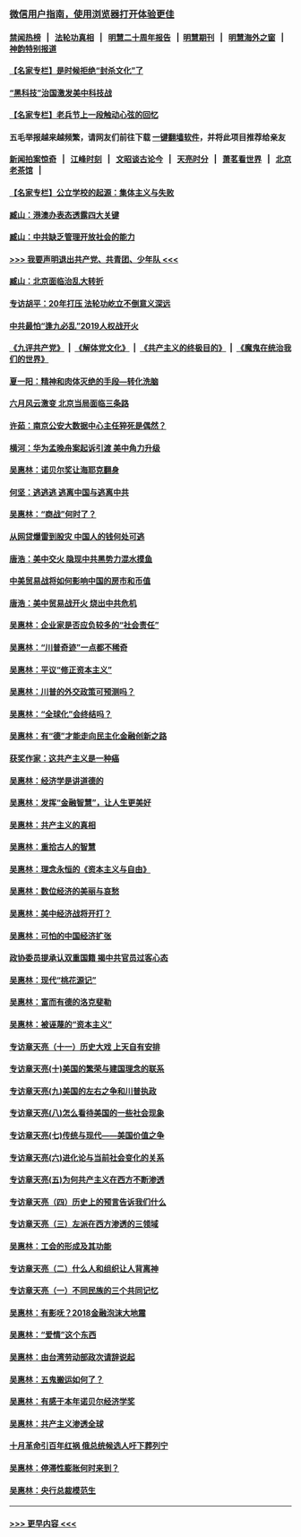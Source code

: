 ### [微信用户指南，使用浏览器打开体验更佳](https://github.com/gfw-breaker/banned-news1/blob/master/indexes/wechat-guide.md?t=0)
#### [禁闻热榜](热点新闻.md?t=0)  &nbsp;&nbsp;|&nbsp;&nbsp; [法轮功真相](https://github.com/gfw-breaker/truth/blob/master/README.md?t=0) &nbsp;&nbsp;|&nbsp;&nbsp; [明慧二十周年报告](https://github.com/gfw-breaker/mh-reports/blob/master/README.md?t=0) &nbsp;&nbsp;|&nbsp;&nbsp;[明慧期刊](https://github.com/gfw-breaker/mh-qikan) &nbsp;&nbsp;|&nbsp;&nbsp; [明慧海外之窗](https://github.com/gfw-breaker/mh-news/blob/master/README.md?t=0) &nbsp;&nbsp;|&nbsp;&nbsp; [神韵特别报道](https://github.com/gfw-breaker/mh-news/blob/master/shenyun.md?t=0)
#### [【名家专栏】是时候拒绝“封杀文化”了](../pages/nsc423/n11814093.md?t=02110002) 
#### [“黑科技”治国激发美中科技战](../pages/nsc423/n11638056.md?t=02110002) 
#### [【名家专栏】老兵节上一段触动心弦的回忆](../pages/nsc423/n11646016.md?t=02110002) 
#### 五毛举报越来越频繁，请网友们前往下载 [一键翻墙软件](https://github.com/gfw-breaker/ssr-accounts)，并将此项目推荐给亲友
#### [新闻拍案惊奇](https://github.com/gfw-breaker/banned-news1/blob/master/pages/link4.md) &nbsp;&nbsp;|&nbsp;&nbsp; [江峰时刻](https://github.com/gfw-breaker/banned-news1/blob/master/pages/link4.md) &nbsp;&nbsp;|&nbsp;&nbsp; [文昭谈古论今](https://github.com/gfw-breaker/banned-news1/blob/master/pages/link4.md) &nbsp;&nbsp;|&nbsp;&nbsp; [天亮时分](https://github.com/gfw-breaker/banned-news1/blob/master/pages/link4.md) &nbsp;&nbsp;|&nbsp;&nbsp; [萧茗看世界](https://github.com/gfw-breaker/banned-news1/blob/master/pages/link4.md) &nbsp;&nbsp;|&nbsp;&nbsp; [北京老茶馆](https://github.com/gfw-breaker/banned-news1/blob/master/pages/link4.md) &nbsp;&nbsp;|&nbsp;&nbsp; 
#### [【名家专栏】公立学校的起源：集体主义与失败](../pages/nsc423/n11601833.md?t=02110002) 
#### [臧山：港澳办表态透露四大关键](../pages/nsc423/n11421628.md?t=02110002) 
#### [臧山：中共缺乏管理开放社会的能力](../pages/nsc423/n11407457.md?t=02110002) 
#### [>>> 我要声明退出共产党、共青团、少年队 <<<](https://github.com/begood0513/goodnews/blob/master/quit/letter.md) 
#### [臧山：北京面临治乱大转折](../pages/nsc423/n11406895.md?t=02110002) 
#### [专访胡平：20年打压 法轮功屹立不倒意义深远](../pages/nsc423/n11398800.md?t=02110002) 
#### [中共最怕“逢九必乱”2019人权战开火](../pages/nsc423/n11385248.md?t=02110002) 
#### [《九评共产党》](https://github.com/begood0513/9ping.md/blob/master/README.md) &nbsp;|&nbsp; [《解体党文化》](../../../../jtdwh.md/blob/master/README.md)  &nbsp;|&nbsp; [《共产主义的终极目的》](../../../../gczydzjmd.md/blob/master/README.md) &nbsp;|&nbsp; [《魔鬼在统治我们的世界》](../../../../mgztzwmdsj.md/blob/master/README.md) 
#### [夏一阳：精神和肉体灭绝的手段—转化洗脑](../pages/nsc423/n11368250.md?t=02110002) 
#### [六月风云激变 北京当局面临三条路](../pages/nsc423/n11313668.md?t=02110002) 
#### [许茹：南京公安大数据中心主任猝死是偶然？](../pages/nsc423/n11064744.md?t=02110002) 
#### [横河：华为孟晚舟案起诉引渡 美中角力升级](../pages/nsc423/n11027230.md?t=02110002) 
#### [吴惠林：诺贝尔奖让海耶克翻身](../pages/nsc423/n10890049.md?t=02110002) 
#### [何坚：逃逃逃 逃离中国与逃离中共](../pages/nsc423/n10592891.md?t=02110002) 
#### [吴惠林：“商战”何时了？](../pages/nsc423/n10573558.md?t=02110002) 
#### [从网贷爆雷到股灾 中国人的钱何处可逃](../pages/nsc423/n10572800.md?t=02110002) 
#### [唐浩：美中交火 隐现中共黑势力混水摸鱼](../pages/nsc423/n10544040.md?t=02110002) 
#### [中美贸易战将如何影响中国的房市和币值](../pages/nsc423/n10543697.md?t=02110002) 
#### [唐浩：美中贸易战开火 烧出中共危机](../pages/nsc423/n10540126.md?t=02110002) 
#### [吴惠林：企业家是否应负较多的“社会责任”](../pages/nsc423/n10535022.md?t=02110002) 
#### [吴惠林：“川普奇迹”一点都不稀奇](../pages/nsc423/n10512808.md?t=02110002) 
#### [吴惠林：平议“修正资本主义”](../pages/nsc423/n10495724.md?t=02110002) 
#### [吴惠林：川普的外交政策可预测吗？](../pages/nsc423/n10462387.md?t=02110002) 
#### [吴惠林：“全球化”会终结吗？](../pages/nsc423/n10452838.md?t=02110002) 
#### [吴惠林：有“德”才能走向民主化金融创新之路](../pages/nsc423/n10432292.md?t=02110002) 
#### [获奖作家：这共产主义是一种癌](../pages/nsc423/n10431541.md?t=02110002) 
#### [吴惠林：经济学是讲道德的](../pages/nsc423/n10398014.md?t=02110002) 
#### [吴惠林：发挥“金融智慧”，让人生更美好](../pages/nsc423/n10375019.md?t=02110002) 
#### [吴惠林：共产主义的真相](../pages/nsc423/n10351394.md?t=02110002) 
#### [吴惠林：重拾古人的智慧](../pages/nsc423/n10337691.md?t=02110002) 
#### [吴惠林：理念永恒的《资本主义与自由》](../pages/nsc423/n10316274.md?t=02110002) 
#### [吴惠林：数位经济的美丽与哀愁](../pages/nsc423/n10292946.md?t=02110002) 
#### [吴惠林：美中经济战将开打？](../pages/nsc423/n10258825.md?t=02110002) 
#### [吴惠林：可怕的中国经济扩张](../pages/nsc423/n10219147.md?t=02110002) 
#### [政协委员提承认双重国籍 揭中共官员过客心态](../pages/nsc423/n10208809.md?t=02110002) 
#### [吴惠林：现代“桃花源记”](../pages/nsc423/n10185234.md?t=02110002) 
#### [吴惠林：富而有德的洛克斐勒](../pages/nsc423/n10142264.md?t=02110002) 
#### [吴惠林：被诬蔑的“资本主义”](../pages/nsc423/n10124816.md?t=02110002) 
#### [专访章天亮（十一）历史大戏 上天自有安排](../pages/nsc423/n10094905.md?t=02110002) 
#### [专访章天亮(十)美国的繁荣与建国理念的联系](../pages/nsc423/n10094899.md?t=02110002) 
#### [专访章天亮(九)美国的左右之争和川普执政](../pages/nsc423/n10094889.md?t=02110002) 
#### [专访章天亮(八)怎么看待美国的一些社会现象](../pages/nsc423/n10094857.md?t=02110002) 
#### [专访章天亮(七)传统与现代——美国价值之争](../pages/nsc423/n10093140.md?t=02110002) 
#### [专访章天亮(六)进化论与当前社会变化的关系](../pages/nsc423/n10092036.md?t=02110002) 
#### [专访章天亮(五)为何共产主义在西方不断渗透](../pages/nsc423/n10083620.md?t=02110002) 
#### [专访章天亮（四）历史上的预言告诉我们什么](../pages/nsc423/n10083606.md?t=02110002) 
#### [专访章天亮（三）左派在西方渗透的三领域](../pages/nsc423/n10081115.md?t=02110002) 
#### [吴惠林：工会的形成及其功能](../pages/nsc423/n10080633.md?t=02110002) 
#### [专访章天亮（二）什么人和组织让人背离神](../pages/nsc423/n10076637.md?t=02110002) 
#### [专访章天亮（一）不同民族的三个共同记忆](../pages/nsc423/n10074188.md?t=02110002) 
#### [吴惠林：有影呒？2018金融泡沫大地震](../pages/nsc423/n10040534.md?t=02110002) 
#### [吴惠林：“爱情”这个东西](../pages/nsc423/n10019423.md?t=02110002) 
#### [吴惠林：由台湾劳动部政次请辞说起](../pages/nsc423/n9979679.md?t=02110002) 
#### [吴惠林：五鬼搬运如何了？](../pages/nsc423/n9925338.md?t=02110002) 
#### [吴惠林：有感于本年诺贝尔经济学奖](../pages/nsc423/n9871883.md?t=02110002) 
#### [吴惠林：共产主义渗透全球](../pages/nsc423/n9812748.md?t=02110002) 
#### [十月革命引百年红祸 俄总统候选人吁下葬列宁](../pages/nsc423/n9810182.md?t=02110002) 
#### [吴惠林：停滞性膨胀何时来到？](../pages/nsc423/n9764136.md?t=02110002) 
#### [吴惠林：央行总裁模范生](../pages/nsc423/n9728134.md?t=02110002) 

----
#### [ >>> 更早内容 <<< ](../indexes/nsc423-earlier.md)
